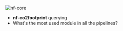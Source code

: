 <!-- FIXME Add <LightOrDark> -->

![nf-core](https://github.com/nf-core/logos/raw/master/nf-core-logos/nf-core-logo-lightbg.svg)

- **nf-co2footprint** querying
- What's the most used module in all the pipelines?

<!--
Answer for my GitHub actions sins
Can add it to the cache GitHub action for the website
-->
